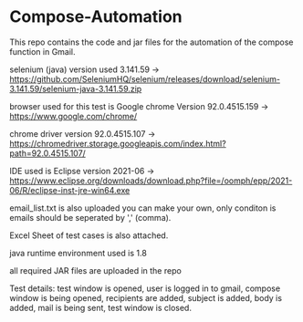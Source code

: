 # Compose-Automation
This repo contains the code and jar files for the automation of the compose function in Gmail.

selenium (java) version used  3.141.59 -> https://github.com/SeleniumHQ/selenium/releases/download/selenium-3.141.59/selenium-java-3.141.59.zip

browser used for this test is Google chrome Version 92.0.4515.159 -> https://www.google.com/chrome/

chrome driver version 92.0.4515.107 -> https://chromedriver.storage.googleapis.com/index.html?path=92.0.4515.107/

IDE used is Eclipse version 2021-06 -> https://www.eclipse.org/downloads/download.php?file=/oomph/epp/2021-06/R/eclipse-inst-jre-win64.exe

email_list.txt is also uploaded you can make your own, only conditon is emails should be seperated by ',' (comma).

Excel Sheet of test cases is also attached.

java runtime environment used is 1.8

all required JAR files are uploaded in the repo

Test details:
test window is opened,
user is logged in to gmail,
compose window is being opened,
recipients are added, 
subject is added,
body is added,
mail is being sent,
test window is closed.
